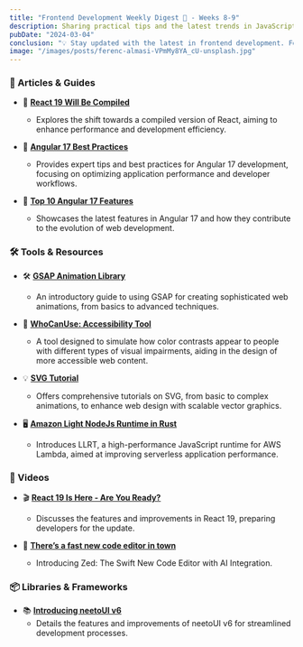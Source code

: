 ```yaml
---
title: "Frontend Development Weekly Digest 🎍 - Weeks 8-9"
description: Sharing practical tips and the latest trends in JavaScript
pubDate: "2024-03-04"
conclusion: "💡 Stay updated with the latest in frontend development. Follow the links for more insights."
image: "/images/posts/ferenc-almasi-VPmMy8YA_cU-unsplash.jpg"
---
```


### 📝 Articles & Guides

- 📘 **[React 19 Will Be Compiled](https://reacttraining.com/blog/react-19-will-be-compiled)**

  - Explores the shift towards a compiled version of React, aiming to enhance performance and development efficiency.

- 📗 **[Angular 17 Best Practices](https://blog.stackademic.com/angular-best-practices-for-2023-148885fb4ccc)**

  - Provides expert tips and best practices for Angular 17 development, focusing on optimizing application performance and developer workflows.

- 📙 **[Top 10 Angular 17 Features](https://levelup.gitconnected.com/top-10-angular-17-feature-updates-revolutionizing-web-development-3b81f87a4228)**
  - Showcases the latest features in Angular 17 and how they contribute to the evolution of web development.

### 🛠 Tools & Resources

- 🛠 **[GSAP Animation Library](https://gsap.com/resources/get-started/)**

  - An introductory guide to using GSAP for creating sophisticated web animations, from basics to advanced techniques.

- 🧰 **[WhoCanUse: Accessibility Tool](https://www.whocanuse.com/)**

  - A tool designed to simulate how color contrasts appear to people with different types of visual impairments, aiding in the design of more accessible web content.

- 💡 **[SVG Tutorial](https://svg-tutorial.com/)**

  - Offers comprehensive tutorials on SVG, from basic to complex animations, to enhance web design with scalable vector graphics.

- 🖥 **[Amazon Light NodeJs Runtime in Rust](https://github.com/awslabs/llrt)**
  - Introduces LLRT, a high-performance JavaScript runtime for AWS Lambda, aimed at improving serverless application performance.

### 🎥 Videos

- 🎬 **[React 19 Is Here - Are You Ready?](https://www.youtube.com/watch?v=B-tjhF7ojeA)**

  - Discusses the features and improvements in React 19, preparing developers for the update.

- 🎥 **[There’s a fast new code editor in town](https://www.youtube.com/watch?v=JGz7Ou0Nwo8)**
  - Introducing Zed: The Swift New Code Editor with AI Integration.

### 📦 Libraries & Frameworks

- 📚 **[Introducing neetoUI v6](https://www.bigbinary.com/blog/introducing-neeto-ui-v6)**
  - Details the features and improvements of neetoUI v6 for streamlined development processes.
